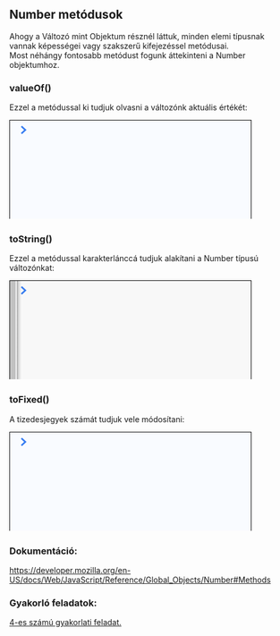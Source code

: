 ## Number metódusok  
Ahogy a Változó mint Objektum résznél láttuk, minden elemi típusnak vannak képességei vagy szakszerű kifejezéssel metódusai.  
Most néhángy fontosabb metódust fogunk áttekinteni a Number objektumhoz.

### valueOf()  
Ezzel a metódussal ki tudjuk olvasni a változónk aktuális értékét:  
  
![Number toFixed metódus](/docs/basic/week2/image/variable_types_number_method_valueof.gif)

### toString()  
Ezzel a metódussal karakterlánccá tudjuk alakítani a Number típusú változónkat:  
  
![Number toFixed metódus](/docs/basic/week2/image/variable_types_number_method_tostring.gif)
  
### toFixed()
A tizedesjegyek számát tudjuk vele módosítani:  
  
![Number toFixed metódus](/docs/basic/week2/image/variable_types_number_method_tofixed.gif)

### Dokumentáció:  
https://developer.mozilla.org/en-US/docs/Web/JavaScript/Reference/Global_Objects/Number#Methods

### Gyakorló feladatok:  
[4-es számú gyakorlati feladat.](http://cherryapps.hu/yellow-road)
